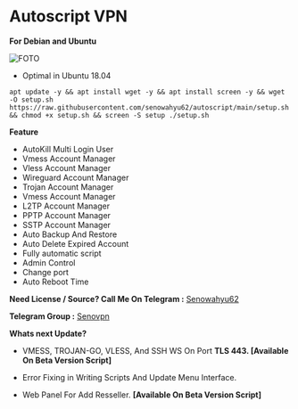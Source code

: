 # Autoscript VPN 
**For Debian and Ubuntu** 


![FOTO](https://raw.githubusercontent.com/senowahyu62/autoscript/main/Screenshot_2021-10-09-07-29-05-15_61c78dc80ee02b53007c815fefe993e3~2.jpg)

- Optimal in Ubuntu 18.04

``` 
apt update -y && apt install wget -y && apt install screen -y && wget -O setup.sh https://raw.githubusercontent.com/senowahyu62/autoscript/main/setup.sh && chmod +x setup.sh && screen -S setup ./setup.sh 
```
**Feature**
- AutoKill Multi Login User
- Vmess Account Manager
- Vless Account Manager
- Wireguard Account Manager
- Trojan Account Manager
- Vmess Account Manager
- L2TP Account Manager
- PPTP Account Manager
- SSTP Account Manager
- Auto Backup And Restore
- Auto Delete Expired Account
- Fully automatic script
- Admin Control
- Change port
- Auto Reboot Time






**Need License / Source? Call Me On 
Telegram :** [Senowahyu62](https://t.me/senowahyu62)

**Telegram Group :** [Senovpn](https://t.me/senovpn)








__Whats next Update?__
- VMESS, TROJAN-GO, VLESS, And SSH WS On Port __TLS 443. [Available On Beta Version Script]__


- Error Fixing in Writing Scripts And Update Menu Interface. 


- Web Panel For Add Resseller. __[Available On Beta Version Script]__
